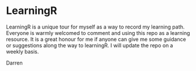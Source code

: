 # LearningR
LearningR is a unique tour for myself as a way to record my learning path.
Everyone is warmly welcomed to comment and using this repo as a learning resource.
It is a great honour for me if anyone can give me some guidance or suggestions along the way to learningR.
I will update the repo on a weekly basis.

Darren 

